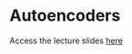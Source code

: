# Autoencoders

Access the lecture slides [here](https://docs.google.com/presentation/d/1dP7fGCDM9ueKwz3SwkHopu8vIzXBw4PswlWCKKzyVOk/edit?usp=sharing)